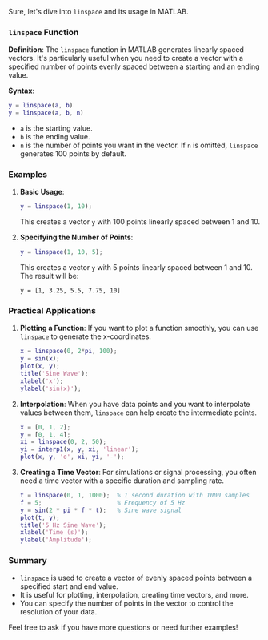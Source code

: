 Sure, let's dive into `linspace` and its usage in MATLAB.

### `linspace` Function

**Definition**:
The `linspace` function in MATLAB generates linearly spaced vectors. It's particularly useful when you need to create a vector with a specified number of points evenly spaced between a starting and an ending value.

**Syntax**:

```matlab
y = linspace(a, b)
y = linspace(a, b, n)
```

-   `a` is the starting value.
-   `b` is the ending value.
-   `n` is the number of points you want in the vector. If `n` is omitted, `linspace` generates 100 points by default.

### Examples

1. **Basic Usage**:

    ```matlab
    y = linspace(1, 10);
    ```

    This creates a vector `y` with 100 points linearly spaced between 1 and 10.

2. **Specifying the Number of Points**:
    ```matlab
    y = linspace(1, 10, 5);
    ```
    This creates a vector `y` with 5 points linearly spaced between 1 and 10. The result will be:
    ```
    y = [1, 3.25, 5.5, 7.75, 10]
    ```

### Practical Applications

1. **Plotting a Function**:
   If you want to plot a function smoothly, you can use `linspace` to generate the x-coordinates.

    ```matlab
    x = linspace(0, 2*pi, 100);
    y = sin(x);
    plot(x, y);
    title('Sine Wave');
    xlabel('x');
    ylabel('sin(x)');
    ```

2. **Interpolation**:
   When you have data points and you want to interpolate values between them, `linspace` can help create the intermediate points.

    ```matlab
    x = [0, 1, 2];
    y = [0, 1, 4];
    xi = linspace(0, 2, 50);
    yi = interp1(x, y, xi, 'linear');
    plot(x, y, 'o', xi, yi, '-');
    ```

3. **Creating a Time Vector**:
   For simulations or signal processing, you often need a time vector with a specific duration and sampling rate.
    ```matlab
    t = linspace(0, 1, 1000);  % 1 second duration with 1000 samples
    f = 5;                     % Frequency of 5 Hz
    y = sin(2 * pi * f * t);   % Sine wave signal
    plot(t, y);
    title('5 Hz Sine Wave');
    xlabel('Time (s)');
    ylabel('Amplitude');
    ```

### Summary

-   `linspace` is used to create a vector of evenly spaced points between a specified start and end value.
-   It is useful for plotting, interpolation, creating time vectors, and more.
-   You can specify the number of points in the vector to control the resolution of your data.

Feel free to ask if you have more questions or need further examples!
